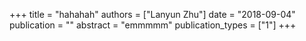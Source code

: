 +++
title = "hahahah"
authors = ["Lanyun Zhu"]
date = "2018-09-04"
publication = ""
abstract = "emmmmm"
publication_types = ["1"]
+++
